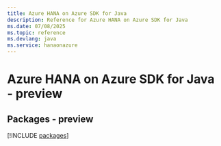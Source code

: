 ```yaml
---
title: Azure HANA on Azure SDK for Java
description: Reference for Azure HANA on Azure SDK for Java
ms.date: 07/08/2025
ms.topic: reference
ms.devlang: java
ms.service: hanaonazure
---
```

# Azure HANA on Azure SDK for Java - preview
## Packages - preview
[!INCLUDE [packages](hana-on-azure-index.md)]